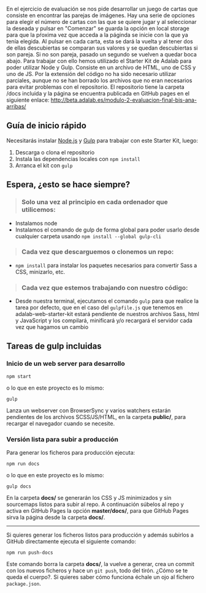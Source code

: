 En el ejercicio de evaluación se nos pide desarrollar un juego de cartas que consiste en encontrar las parejas de imágenes. 
Hay una serie de opciones para elegir el número de cartas con las que se quiere jugar y al seleccionar la deseada y pulsar en "Comenzar" se guarda la opción en local storage para que la pŕoxima vez que acceda a la páginda se inicie con la que ya tenía elegida. Al pulsar en cada carta, esta se dará la vuelta y al tener dos de ellas descubiertas se comparan sus valores y se quedan descubiertas si son pareja. Si no son pareja, pasado un segundo se vuelven a quedar boca abajo.
Para trabajar con ello hemos utilizado el Starter Kit de Adalab para poder utilizar Node y Gulp. 
Consiste en un archivo de HTML, uno de CSS y uno de JS. Por la extensión del código no ha sido necesario utilizar parciales, aunque no se han borrado los archivos que no eran necesarios para evitar problemas con el repositorio. 
El repositorio tiene la carpeta /docs incluida y la página se encuentra publicada en GitHub pages en el siguiente enlace: http://beta.adalab.es/modulo-2-evaluacion-final-bis-ana-arribas/

## Guía de inicio rápido
Necesitarás instalar [Node.js](https://nodejs.org/) y [Gulp](https://gulpjs.com) para trabajar con este Starter Kit, luego:
1. Descarga o clona el repositorio
2. Instala las dependencias locales con `npm install`
3. Arranca el kit con `gulp`

## Espera, ¿esto se hace siempre?
> ### Solo una vez al principio en cada ordenador que utilicemos:
- Instalamos node
- Instalamos el comando de gulp de forma global para poder usarlo desde cualquier carpeta usando `npm install --global gulp-cli`

> ### Cada vez que descarguemos o clonemos un repo:
- `npm install` para instalar los paquetes necesarios para convertir Sass a CSS, minizarlo, etc.

> ### Cada vez que estemos trabajando con nuestro código:
- Desde nuestra terminal, ejecutamos el comando `gulp` para que realice la tarea por defecto, que en el caso del `gulpfile.js` que tenemos en adalab-web-starter-kit estará pendiente de nuestros archivos Sass, html y JavaScript y los compilará, minificará y/o recargará el servidor cada vez que hagamos un cambio

## Tareas de gulp incluidas
### Inicio de un web server para desarrollo
```
npm start
```
o lo que en este proyecto es lo mismo:

```
gulp
```
Lanza un webserver con BrowserSync y varios watchers estarán pendientes de los archivos SCSS/JS/HTML, en la carpeta **public/**, para recargar el navegador cuando se necesite.

### Versión lista para subir a producción

Para generar los ficheros para producción ejecuta:

```
npm run docs
```
o lo que en este proyecto es lo mismo:
```
gulp docs
```
En la carpeta **docs/** se generarán los CSS y JS minimizados y sin sourcemaps listos para subir al repo. A continuación súbelos al repo y activa en GitHub Pages la opción **master/docs/**, para que GitHub Pages sirva la página desde la carpeta **docs/**.

---

Si quieres generar los ficheros listos para producción y además subirlos a GitHub directamente ejecuta el siguiente comando:
```
npm run push-docs
```
Este comando borra la carpeta **docs/**, la vuelve a generar, crea un commit con los nuevos ficheros y hace un `git push`, todo del tirón. ¿Cómo se te queda el cuerpo?. Si quieres saber cómo funciona échale un ojo al fichero `package.json`.

